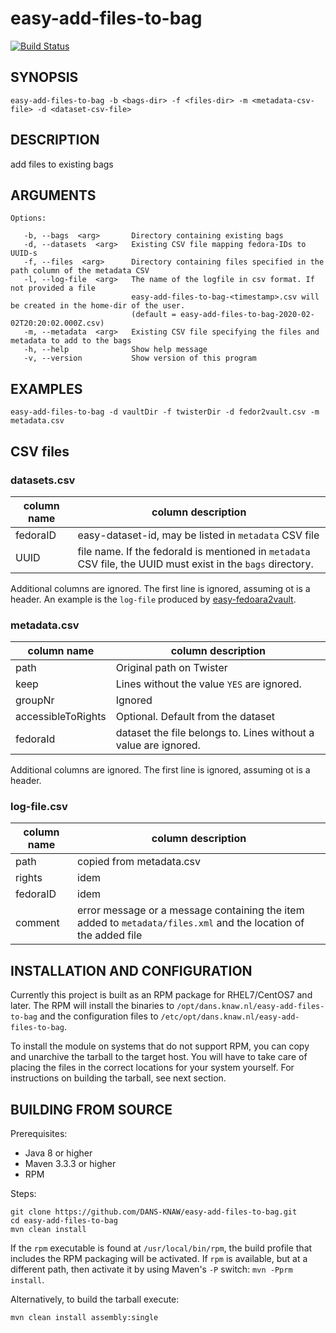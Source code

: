 easy-add-files-to-bag
===========
[![Build Status](https://travis-ci.org/DANS-KNAW/easy-add-files-to-bag.png?branch=master)](https://travis-ci.org/DANS-KNAW/easy-add-files-to-bag)

SYNOPSIS
--------

    easy-add-files-to-bag -b <bags-dir> -f <files-dir> -m <metadata-csv-file> -d <dataset-csv-file>


DESCRIPTION
-----------

add files to existing bags


ARGUMENTS
---------

    Options:

       -b, --bags  <arg>       Directory containing existing bags
       -d, --datasets  <arg>   Existing CSV file mapping fedora-IDs to UUID-s
       -f, --files  <arg>      Directory containing files specified in the path column of the metadata CSV
       -l, --log-file  <arg>   The name of the logfile in csv format. If not provided a file
                               easy-add-files-to-bag-<timestamp>.csv will be created in the home-dir of the user.
                               (default = easy-add-files-to-bag-2020-02-02T20:20:02.000Z.csv)
       -m, --metadata  <arg>   Existing CSV file specifying the files and metadata to add to the bags
       -h, --help              Show help message
       -v, --version           Show version of this program

EXAMPLES
--------

    easy-add-files-to-bag -d vaultDir -f twisterDir -d fedor2vault.csv -m metadata.csv

CSV files
---------

### datasets.csv

| column name | column description |
|-------------|--------------------|
| fedoraID    | easy-dataset-id, may be listed in `metadata` CSV file |
| UUID        | file name. If the fedoraId is mentioned in `metadata` CSV file, the UUID must exist in the `bags` directory. |

Additional columns are ignored. The first line is ignored, assuming ot is a header.
An example is the `log-file` produced by [easy-fedoara2vault](https://github.com/DANS-KNAW/easy-fedora2vault#resulting-files).

### metadata.csv

| column name        | column description |
|--------------------|--------------------|
| path               | Original path on Twister |
| keep               | Lines without the value `YES` are ignored. |
| groupNr            | Ignored |
| accessibleToRights | Optional. Default from the dataset |
| fedoraId           | dataset the file belongs to. Lines without a value are ignored. |

Additional columns are ignored. The first line is ignored, assuming ot is a header.

### log-file.csv

| column name | column description |
|-------------|--------------------|
| path        | copied from metadata.csv |
| rights      | idem |
| fedoraID    | idem |
| comment     | error message or a message containing the item added to `metadata/files.xml` and the location of the added file |

INSTALLATION AND CONFIGURATION
------------------------------
Currently this project is built as an RPM package for RHEL7/CentOS7 and later. The RPM will install the binaries to
`/opt/dans.knaw.nl/easy-add-files-to-bag` and the configuration files to `/etc/opt/dans.knaw.nl/easy-add-files-to-bag`. 

To install the module on systems that do not support RPM, you can copy and unarchive the tarball to the target host.
You will have to take care of placing the files in the correct locations for your system yourself. For instructions
on building the tarball, see next section.

BUILDING FROM SOURCE
--------------------
Prerequisites:

* Java 8 or higher
* Maven 3.3.3 or higher
* RPM

Steps:
    
    git clone https://github.com/DANS-KNAW/easy-add-files-to-bag.git
    cd easy-add-files-to-bag 
    mvn clean install

If the `rpm` executable is found at `/usr/local/bin/rpm`, the build profile that includes the RPM 
packaging will be activated. If `rpm` is available, but at a different path, then activate it by using
Maven's `-P` switch: `mvn -Pprm install`.

Alternatively, to build the tarball execute:

    mvn clean install assembly:single
